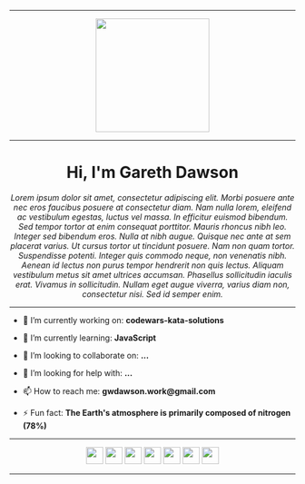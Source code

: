 <div align="center">
  <hr>
  <img src="https://github.com/thompsonemerson/thompsonemerson/raw/master/cover-thompson.png" height="200"/>
  <hr>
  <h1>Hi, I'm Gareth Dawson</h1>
  <em>Lorem ipsum dolor sit amet, consectetur adipiscing elit. Morbi posuere ante nec eros faucibus posuere at consectetur diam. Nam nulla lorem, eleifend ac vestibulum egestas, luctus vel massa. In efficitur euismod bibendum. Sed tempor tortor at enim consequat porttitor. Mauris rhoncus nibh leo. Integer sed bibendum eros. Nulla at nibh augue. Quisque nec ante at sem placerat varius. Ut cursus tortor ut tincidunt posuere. Nam non quam tortor. Suspendisse potenti. Integer quis commodo neque, non venenatis nibh. Aenean id lectus non purus tempor hendrerit non quis lectus. Aliquam vestibulum metus sit amet ultrices accumsan. Phasellus sollicitudin iaculis erat. Vivamus in sollicitudin. Nullam eget augue viverra, varius diam non, consectetur nisi. Sed id semper enim.</em>
  <hr>
</div>

- 🔭 I’m currently working on: **codewars-kata-solutions**

- 🌱 I’m currently learning: **JavaScript**

- 👯 I’m looking to collaborate on: **...**

- 🤝 I’m looking for help with: **...**

- 📫 How to reach me: **gwdawson.work<span>@</span>gmail.com**

- ⚡ Fun fact: **The Earth's atmosphere is primarily composed of nitrogen (78%)**

<div align="center">
  <hr>
  <a> <img src="https://img.shields.io/badge/mac%20os-000000?style=for-the-badge&logo=apple&logoColor=white" height="30"/> </a>
  <a> <img src="https://img.shields.io/badge/iTerm2-000000?style=for-the-badge&logo=iterm2&logoColor=white" height="30"/> </a>
  <a> <img src="https://img.shields.io/badge/Visual%20Studio%20Code-0078d7.svg?style=for-the-badge&logo=visual-studio-code&logoColor=white" height="30"/> </a>
  <a> <img src="https://img.shields.io/badge/javascript-%23323330.svg?style=for-the-badge&logo=javascript&logoColor=%23F7DF1E" height="30"/> </a>
  <a> <img src="https://img.shields.io/badge/python-3670A0?style=for-the-badge&logo=python&logoColor=ffdd54" height="30"/> </a>
  <a> <img src="https://img.shields.io/badge/html5-%23E34F26.svg?style=for-the-badge&logo=html5&logoColor=white" height="30"/> </a>
  <a> <img src="https://img.shields.io/badge/css3-%231572B6.svg?style=for-the-badge&logo=css3&logoColor=white" height="30"/> </a>
  <hr>
</div>
